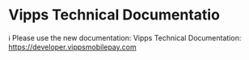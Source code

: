 <!-- START_METADATA
---
title: Vipps Technical Documentation
sidebar_position: 1
hide_table_of_contents: true
pagination_next: null
pagination_prev: null
---
END_METADATA -->

# Vipps Technical Documentatio

<!-- START_COMMENT -->

ℹ️ Please use the new documentation: Vipps Technical Documentation: https://developer.vippsmobilepay.com

<!-- END_COMMENT -->
